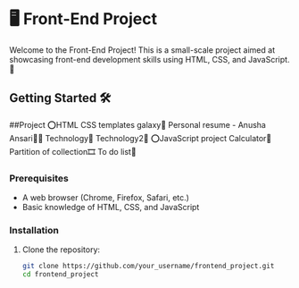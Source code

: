 # 🖥️ Front-End Project

Welcome to the Front-End Project! This is a small-scale project aimed at showcasing front-end development skills using HTML, CSS, and JavaScript. 🌟

## Getting Started 🛠️

##Project
  ⭕HTML CSS templates
      galaxy🚀
      Personal resume - Anusha Ansari🧑‍💻
      Technology📱
      Technology2🔌
  ⭕JavaScript project
      Calculator🧮
      Partition of collection🎞️
      To do list📑

### Prerequisites

- A web browser (Chrome, Firefox, Safari, etc.)
- Basic knowledge of HTML, CSS, and JavaScript

### Installation

1. Clone the repository:
   ```sh
   git clone https://github.com/your_username/frontend_project.git
   cd frontend_project
